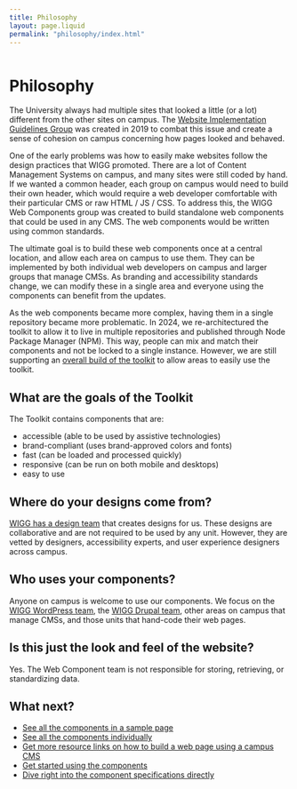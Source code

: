 ```yaml
---
title: Philosophy
layout: page.liquid
permalink: "philosophy/index.html"
---
```

<ilw-page-title width="full">
<img src="https://cdn.brand.illinois.edu/patterns/ascend/orange.svg" alt="" slot="background">
<h1>Philosophy</h1>
</ilw-page-title>

The University always had multiple sites that looked a little (or a lot) different from the other sites on campus. The [Website Implementation Guidelines Group](https://webtheme.illinois.edu/about/) was created in 2019 to combat this issue and create a sense of cohesion on campus concerning how pages looked and behaved. 

One of the early problems was how to easily make websites follow the design practices that WIGG promoted. There are a lot of Content Management Systems on campus, and many sites were still coded by hand. If we wanted a common header, each group on campus would need to build their own header, which would require a web developer comfortable with their particular CMS or raw HTML / JS / CSS. To address this, the WIGG Web Components group was created to build standalone web components that could be used in any CMS. The web components would be written using common standards. 

The ultimate goal is to build these web components once at a central location, and allow each area on campus to use them. They can be implemented by both individual web developers on campus and larger groups that manage CMSs. As branding and accessibility standards change, we can modify these in a single area and everyone using the components can benefit from the updates. 

As the web components became more complex, having them in a single repository became more problematic. In 2024, we re-architectured the toolkit to allow it to live in multiple repositories and published through Node Package Manager (NPM). This way, people can mix and match their components and not be locked to a single instance. However, we are still supporting an [overall build of the toolkit](https://github.com/web-illinois/toolkit-management) to allow areas to easily use the toolkit. 

## What are the goals of the Toolkit

The Toolkit contains components that are: 
* accessible (able to be used by assistive technologies)
* brand-compliant (uses brand-approved colors and fonts)
* fast (can be loaded and processed quickly)
* responsive (can be run on both mobile and desktops)
* easy to use

## Where do your designs come from? 

[WIGG has a design team](https://webtheme.illinois.edu/about/design/) that creates designs for us. These designs are collaborative and are not required to be used by any unit. However, they are vetted by designers, accessibility experts, and user experience designers across campus.

## Who uses your components?

Anyone on campus is welcome to use our components. We focus on the [WIGG WordPress team](https://webtheme.illinois.edu/about/wordpress/), the [WIGG Drupal team](https://webtheme.illinois.edu/about/drupal/), other areas on campus that manage CMSs, and those units that hand-code their web pages. 

## Is this just the look and feel of the website? 

Yes. The Web Component team is not responsible for storing, retrieving, or standardizing data. 

## What next? 

* <a href="/demo/index.html">See all the components in a sample page</a>
* <a href="/preview/index.html">See all the components individually</a>
* <a href="/links/index.html">Get more resource links on how to build a web page using a campus CMS</a>
* <a href="/getting_started/index.html">Get started using the components</a>
* <a href="/components_toc/index.html">Dive right into the component specifications directly</a>
